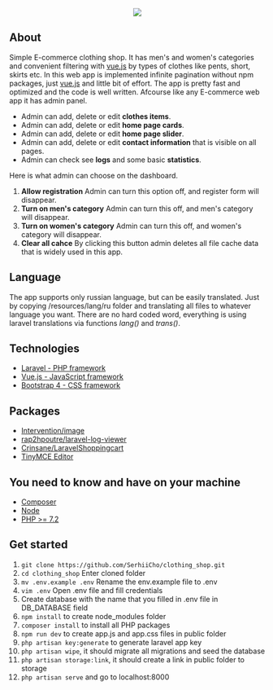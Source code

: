 <p align="center"><img src="https://raw.githubusercontent.com/SerhiiCho/clothing_shop/master/storage/app/public/img/big/slider/slider.png"></p>

## About

Simple E-commerce clothing shop. It has men's and women's categories and convenient filtering with [vue.js](https://github.com/vuejs/vue) by types of clothes like pents, short, skirts etc. In this web app is implemented infinite pagination without npm packages, just [vue.js](https://github.com/vuejs/vue) and little bit of effort. The app is pretty fast and optimized and the code is well written. Afcourse like any E-commerce web app it has admin panel.

* Admin can add, delete or edit **clothes items**.
* Admin can add, delete or edit **home page cards**.
* Admin can add, delete or edit **home page slider**.
* Admin can add, delete or edit **contact information** that is visible on all pages.
* Admin can check see **logs** and some basic **statistics**.

Here is what admin can choose on the dashboard.
1. **Allow registration** Admin can turn this option off, and register form will disappear.
2. **Turn on men's category** Admin can turn this off, and men's category will disappear.
3. **Turn on women's category** Admin can turn this off, and women's category will disappear.
4. **Clear all cahce** By clicking this button admin deletes all file cache data that is widely used in this app.

## Language

The app supports only russian language, but can be easily translated. Just by copying /resources/lang/ru folder and translating all files to whatever language you want. There are no hard coded word, everything is using laravel translations via functions *lang()* and *trans()*.

## Technologies

* [Laravel - PHP framework](https://github.com/laravel/laravel)
* [Vue.js - JavaScript framework](https://github.com/vuejs/vue)
* [Bootstrap 4 - CSS framework](https://getbootstrap.com/)

## Packages

* [Intervention/image](http://image.intervention.io/)
* [rap2hpoutre/laravel-log-viewer](https://github.com/rap2hpoutre/laravel-log-viewer)
* [Crinsane/LaravelShoppingcart](https://github.com/Crinsane/LaravelShoppingcart)
* [TinyMCE Editor](https://www.tinymce.com/)

## You need to know and have on your machine

* [Composer](https://getcomposer.org/)
* [Node](https://nodejs.org/en/)
* [PHP >= 7.2](http://php.net/)

## Get started

1. `git clone https://github.com/SerhiiCho/clothing_shop.git`
2. `cd clothing_shop` Enter cloned folder
3. `mv .env.example .env` Rename the env.example file to .env
4. `vim .env` Open .env file and fill credentials
5. Create database with the name that you filled in .env file in DB_DATABASE field
6. `npm install` to create node_modules folder
7. `composer install` to install all PHP packages
8. `npm run dev` to create app.js and app.css files in public folder
9. `php artisan key:generate` to generate laravel app key
10. `php artisan wipe`, it should migrate all migrations and seed the database
11. `php artisan storage:link`, it should create a link in public folder to storage
12. `php artisan serve` and go to localhost:8000